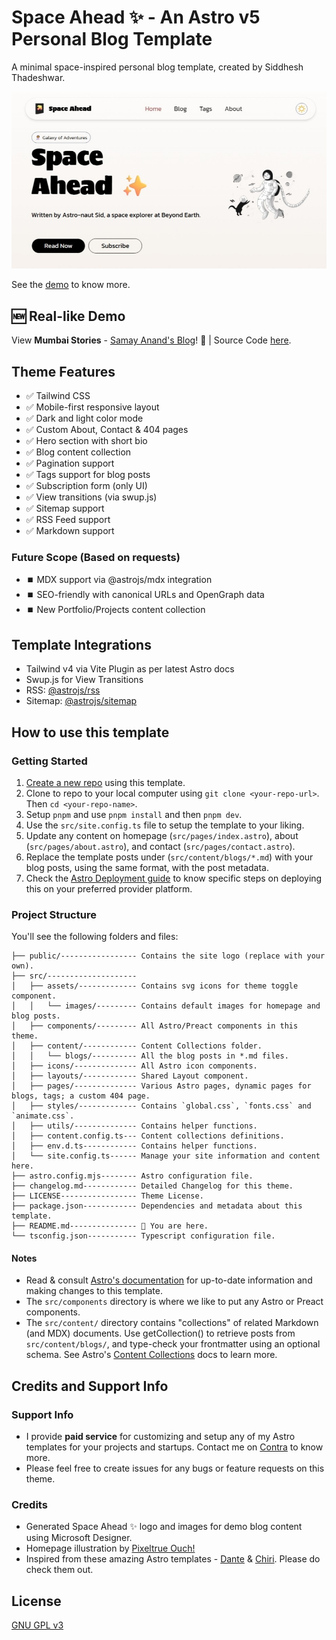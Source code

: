 # Space Ahead ✨ - An Astro v5 Personal Blog Template

A minimal space-inspired personal blog template, created by Siddhesh Thadeshwar.

![Space Ahead ✨](/space-ahead-preview.jpeg)

See the [demo](https://djsiddz.github.io/space-ahead) to know more.

## 🆕 Real-like Demo

View **Mumbai Stories** - [Samay Anand's Blog](https://djsiddz.github.io/samay-anand)! 🏏 | Source Code [here](https://github.com/djsiddz/samay-anand).

## Theme Features

- ✅ Tailwind CSS
- ✅ Mobile-first responsive layout
- ✅ Dark and light color mode
- ✅ Custom About, Contact & 404 pages
- ✅ Hero section with short bio
- ✅ Blog content collection
- ✅ Pagination support
- ✅ Tags support for blog posts
- ✅ Subscription form (only UI)
- ✅ View transitions (via swup.js)
- ✅ Sitemap support
- ✅ RSS Feed support
- ✅ Markdown support

### Future Scope (Based on requests)

- ⏹️ MDX support via @astrojs/mdx integration
- ⏹️ SEO-friendly with canonical URLs and OpenGraph data
- ⏹️ New Portfolio/Projects content collection

## Template Integrations

- Tailwind v4 via Vite Plugin as per latest Astro docs
- Swup.js for View Transitions
- RSS: [@astrojs/rss](https://docs.astro.build/en/guides/rss/)
- Sitemap: [@astrojs/sitemap](https://docs.astro.build/en/guides/integrations-guide/sitemap/)

## How to use this template

### Getting Started

1. [Create a new repo](https://github.com/new?template_name=space-ahead&template_owner=djsiddz) using this template.
2. Clone to repo to your local computer using `git clone <your-repo-url>`. Then `cd <your-repo-name>`.
3. Setup `pnpm` and use `pnpm install` and then `pnpm dev`.
4. Use the `src/site.config.ts` file to setup the template to your liking.
5. Update any content on homepage (`src/pages/index.astro`), about (`src/pages/about.astro`), and contact (`src/pages/contact.astro`).
6. Replace the template posts under (`src/content/blogs/*.md`) with your blog posts, using the same format, with the post metadata.
7. Check the [Astro Deployment guide](https://docs.astro.build/en/guides/deploy/) to know specific steps on deploying this on your preferred provider platform.

### Project Structure

You'll see the following folders and files:

```text
├── public/----------------- Contains the site logo (replace with your own).
├── src/--------------------
│   ├── assets/------------- Contains svg icons for theme toggle component.
│   │   └── images/--------- Contains default images for homepage and blog posts.
│   ├── components/--------- All Astro/Preact components in this theme.
│   ├── content/------------ Content Collections folder.
│   │   └── blogs/---------- All the blog posts in *.md files.
│   ├── icons/-------------- All Astro icon components.
│   ├── layouts/------------ Shared Layout component.
│   ├── pages/-------------- Various Astro pages, dynamic pages for blogs, tags; a custom 404 page.
│   ├── styles/------------- Contains `global.css`, `fonts.css` and `animate.css`.
│   ├── utils/-------------- Contains helper functions.
│   ├── content.config.ts--- Content collections definitions.
│   ├── env.d.ts------------ Contains helper functions.
│   └── site.config.ts------ Manage your site information and content here.
├── astro.config.mjs-------- Astro configuration file.
├── changelog.md------------ Detailed Changelog for this theme.
├── LICENSE----------------- Theme License.
├── package.json------------ Dependencies and metadata about this template.
├── README.md--------------- 📍 You are here.
└── tsconfig.json----------- Typescript configuration file.
```

#### Notes

- Read & consult [Astro's documentation](https://docs.astro.build/) for up-to-date information and making changes to this template.
- The `src/components` directory is where we like to put any Astro or Preact components.
- The `src/content/` directory contains "collections" of related Markdown (and MDX) documents. Use getCollection() to retrieve posts from `src/content/blogs/`, and type-check your frontmatter using an optional schema. See Astro's [Content Collections](https://docs.astro.build/en/guides/content-collections/) docs to learn more.

## Credits and Support Info

### Support Info

- I provide **paid service** for customizing and setup any of my Astro templates for your projects and startups. Contact me on [Contra](https://contra.com/siddhesht) to know more.
- Please feel free to create issues for any bugs or feature requests on this theme.

### Credits

- Generated Space Ahead ✨ logo and images for demo blog content using Microsoft Designer.
- Homepage illustration by <a href="https://icons8.com/illustrations/author/ARh4OKrFtdfC">Pixeltrue Ouch!</a>
- Inspired from these amazing Astro templates - [Dante](https://github.com/JustGoodUI/dante-astro-theme) & [Chiri](https://github.com/the3ash/astro-chiri). Please do check them out.

## License

[GNU GPL v3](/LICENSE)
